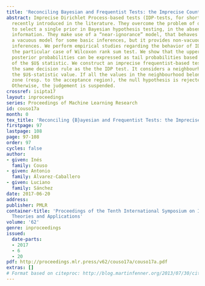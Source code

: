 ```yaml
---
title: 'Reconciling Bayesian and Frequentist Tests: the Imprecise Counterpart'
abstract: Imprecise Dirichlet Process-based tests (IDP-tests, for short) have been
  recently introduced in the literature. They overcome the problem of deciding how
  to select a single prior in Bayesian hypothesis testing, in the absence of prior
  information. They make use of a “near-ignorance” model, that behaves a priori as
  a vacuous model for some basic inferences, but it provides non-vacuous posterior
  inferences. We perform empirical studies regarding the behavior of IDP-tests for
  the particular case of Wilcoxon rank sum test. We show that the upper and lower
  posterior probabilities can be expressed as tail probabilities based on the value
  of the $U$ statistic. We construct an imprecise frequentist-based test that reproduces
  the same decision rule as the the IDP test. It considers a neighbourhood around
  the $U$-statistic value. If all the values in the neighbourhood belong to the rejection
  zone (resp. to the acceptance region), the null hypothesis is rejected (resp. accepted).
  Otherwise, the judgement is suspended.
crossref: isipta17
layout: inproceedings
series: Proceedings of Machine Learning Research
id: couso17a
month: 0
tex_title: 'Reconciling {B}ayesian and Frequentist Tests: the Imprecise Counterpart'
firstpage: 97
lastpage: 108
page: 97-108
order: 97
cycles: false
author:
- given: Inés
  family: Couso
- given: Antonio
  family: Álvarez-Caballero
- given: Luciano
  family: Sánchez
date: 2017-06-20
address: 
publisher: PMLR
container-title: 'Proceedings of the Tenth International Symposium on Imprecise Probability:
  Theories and Applications'
volume: '62'
genre: inproceedings
issued:
  date-parts:
  - 2017
  - 6
  - 20
pdf: http://proceedings.mlr.press/v62/couso17a/couso17a.pdf
extras: []
# Format based on citeproc: http://blog.martinfenner.org/2013/07/30/citeproc-yaml-for-bibliographies/
---
```

